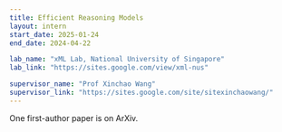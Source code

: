```yaml
---
title: Efficient Reasoning Models
layout: intern
start_date: 2025-01-24
end_date: 2024-04-22

lab_name: "xML Lab, National University of Singapore"
lab_link: "https://sites.google.com/view/xml-nus"

supervisor_name: "Prof Xinchao Wang"
supervisor_link: "https://sites.google.com/site/sitexinchaowang/"
---
```


One first-author paper is on ArXiv.